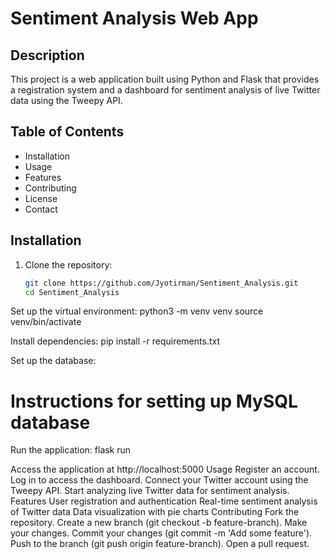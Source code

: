 # Sentiment Analysis Web App

## Description
This project is a web application built using Python and Flask that provides a registration system and a dashboard for sentiment analysis of live Twitter data using the Tweepy API.

## Table of Contents
- Installation
- Usage
- Features
- Contributing
- License
- Contact

## Installation
1. Clone the repository:
   ```bash
   git clone https://github.com/Jyotirman/Sentiment_Analysis.git
   cd Sentiment_Analysis

Set up the virtual environment:
python3 -m venv venv
source venv/bin/activate

Install dependencies:
pip install -r requirements.txt

Set up the database:
# Instructions for setting up MySQL database

Run the application:
flask run

Access the application at http://localhost:5000
Usage
Register an account.
Log in to access the dashboard.
Connect your Twitter account using the Tweepy API.
Start analyzing live Twitter data for sentiment analysis.
Features
User registration and authentication
Real-time sentiment analysis of Twitter data
Data visualization with pie charts
Contributing
Fork the repository.
Create a new branch (git checkout -b feature-branch).
Make your changes.
Commit your changes (git commit -m 'Add some feature').
Push to the branch (git push origin feature-branch).
Open a pull request.
